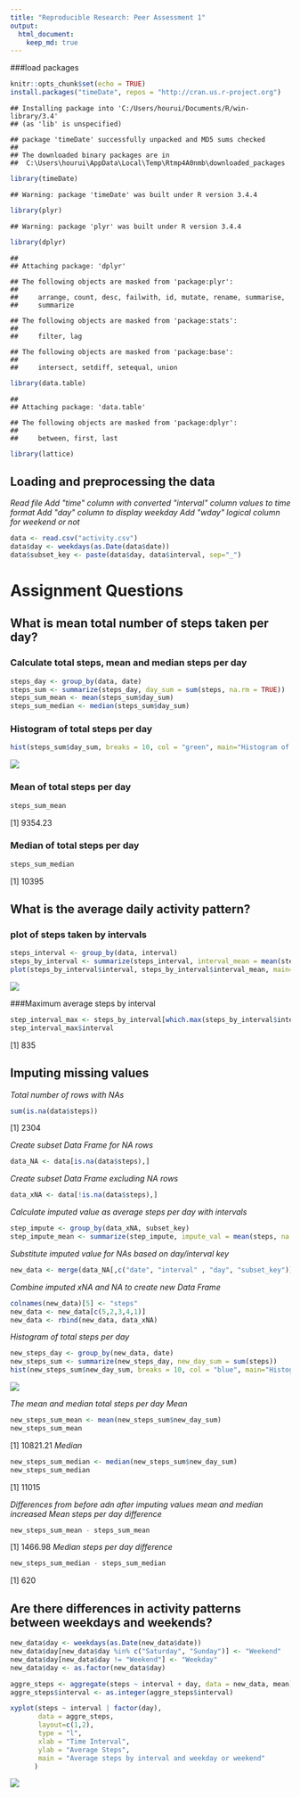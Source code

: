 ```yaml
---
title: "Reproducible Research: Peer Assessment 1"
output: 
  html_document:
    keep_md: true
---
```

###load packages

```r
knitr::opts_chunk$set(echo = TRUE)
install.packages("timeDate", repos = "http://cran.us.r-project.org")
```

```
## Installing package into 'C:/Users/hourui/Documents/R/win-library/3.4'
## (as 'lib' is unspecified)
```

```
## package 'timeDate' successfully unpacked and MD5 sums checked
## 
## The downloaded binary packages are in
## 	C:\Users\hourui\AppData\Local\Temp\Rtmp4A0nmb\downloaded_packages
```

```r
library(timeDate)
```

```
## Warning: package 'timeDate' was built under R version 3.4.4
```

```r
library(plyr)
```

```
## Warning: package 'plyr' was built under R version 3.4.4
```

```r
library(dplyr)
```

```
## 
## Attaching package: 'dplyr'
```

```
## The following objects are masked from 'package:plyr':
## 
##     arrange, count, desc, failwith, id, mutate, rename, summarise,
##     summarize
```

```
## The following objects are masked from 'package:stats':
## 
##     filter, lag
```

```
## The following objects are masked from 'package:base':
## 
##     intersect, setdiff, setequal, union
```

```r
library(data.table)
```

```
## 
## Attaching package: 'data.table'
```

```
## The following objects are masked from 'package:dplyr':
## 
##     between, first, last
```

```r
library(lattice)
```
## Loading and preprocessing the data
*Read file*
*Add "time" column with converted "interval" column values to time format*
*Add "day" column to display weekday*
*Add "wday" logical column for weekend or not*


```r
data <- read.csv("activity.csv")
data$day <- weekdays(as.Date(data$date))
data$subset_key <- paste(data$day, data$interval, sep="_")
```

# Assignment Questions
## What is mean total number of steps taken per day?
### Calculate total steps, mean and median steps per day

```r
steps_day <- group_by(data, date)
steps_sum <- summarize(steps_day, day_sum = sum(steps, na.rm = TRUE))
steps_sum_mean <- mean(steps_sum$day_sum)
steps_sum_median <- median(steps_sum$day_sum)
```

### Histogram of total steps per day

```r
hist(steps_sum$day_sum, breaks = 10, col = "green", main="Histogram of Total Steps Per Day", xlab = "Total Steps Per Day")
```

![](PA1_template_files/figure-html/unnamed-chunk-4-1.png)<!-- -->

### Mean of total steps per day

```r
steps_sum_mean
```

[1] 9354.23

### Median of total steps per day

```r
steps_sum_median
```

[1] 10395

## What is the average daily activity pattern?
### plot of steps taken by intervals

```r
steps_interval <- group_by(data, interval)
steps_by_interval <- summarize(steps_interval, interval_mean = mean(steps, na.rm = TRUE))
plot(steps_by_interval$interval, steps_by_interval$interval_mean, main="Average Steps Per 5 Minute Interval", xlab="5 Minute Time Intervals", ylab="Average Steps", col = "red", type = "l")
```

![](PA1_template_files/figure-html/unnamed-chunk-7-1.png)<!-- -->

###Maximum average steps by interval

```r
step_interval_max <- steps_by_interval[which.max(steps_by_interval$interval_mean),]
step_interval_max$interval
```

[1] 835

## Imputing missing values
*Total number of rows with NAs*

```r
sum(is.na(data$steps))
```

[1] 2304

*Create subset Data Frame for NA rows*

```r
data_NA <- data[is.na(data$steps),]
```

*Create subset Data Frame excluding NA rows*

```r
data_xNA <- data[!is.na(data$steps),]
```

*Calculate imputed value as average steps per day with intervals*

```r
step_impute <- group_by(data_xNA, subset_key)
step_impute_mean <- summarize(step_impute, impute_val = mean(steps, na.rm = TRUE))
```

*Substitute imputed value for NAs based on day/interval key*

```r
new_data <- merge(data_NA[,c("date", "interval" , "day", "subset_key")], step_impute_mean, by= "subset_key")
```

*Combine imputed xNA and NA to create new Data Frame*

```r
colnames(new_data)[5] <- "steps"
new_data <- new_data[c(5,2,3,4,1)]
new_data <- rbind(new_data, data_xNA)
```

*Histogram of total steps per day*

```r
new_steps_day <- group_by(new_data, date)
new_steps_sum <- summarize(new_steps_day, new_day_sum = sum(steps))
hist(new_steps_sum$new_day_sum, breaks = 10, col = "blue", main="Histogram of Total Steps Per Day (Imputed)", xlab = "Total Steps Per Day (Imputed)")
```

![](PA1_template_files/figure-html/unnamed-chunk-15-1.png)<!-- -->

*The mean and median total steps per day*
_Mean_

```r
new_steps_sum_mean <- mean(new_steps_sum$new_day_sum)
new_steps_sum_mean
```

[1] 10821.21
_Median_

```r
new_steps_sum_median <- median(new_steps_sum$new_day_sum)
new_steps_sum_median
```

[1] 11015

*Differences from before adn after imputing values mean and median increased*
_Mean steps per day difference_

```r
new_steps_sum_mean - steps_sum_mean
```

[1] 1466.98
_Median steps per day difference_

```r
new_steps_sum_median - steps_sum_median
```

[1] 620

## Are there differences in activity patterns between weekdays and weekends?

```r
new_data$day <- weekdays(as.Date(new_data$date))
new_data$day[new_data$day %in% c("Saturday", "Sunday")] <- "Weekend"
new_data$day[new_data$day != "Weekend"] <- "Weekday"
new_data$day <- as.factor(new_data$day)

aggre_steps <- aggregate(steps ~ interval + day, data = new_data, mean)
aggre_steps$interval <- as.integer(aggre_steps$interval)

xyplot(steps ~ interval | factor(day), 
       data = aggre_steps, 
       layout=c(1,2), 
       type = "l", 
       xlab = "Time Interval",
       ylab = "Average Steps",
       main = "Average steps by interval and weekday or weekend"
      )
```

![](PA1_template_files/figure-html/unnamed-chunk-20-1.png)<!-- -->
